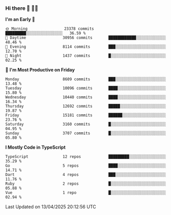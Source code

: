 ### Hi there 👋 🧑‍💻



<!--START_SECTION:waka-->
**I'm an Early 🐤** 

```text
🌞 Morning                23378 commits       █████████░░░░░░░░░░░░░░░░   36.59 % 
🌆 Daytime                30956 commits       ████████████░░░░░░░░░░░░░   48.46 % 
🌃 Evening                8114 commits        ███░░░░░░░░░░░░░░░░░░░░░░   12.70 % 
🌙 Night                  1437 commits        █░░░░░░░░░░░░░░░░░░░░░░░░   02.25 % 
```
📅 **I'm Most Productive on Friday** 

```text
Monday                   8609 commits        ███░░░░░░░░░░░░░░░░░░░░░░   13.48 % 
Tuesday                  10096 commits       ████░░░░░░░░░░░░░░░░░░░░░   15.80 % 
Wednesday                10440 commits       ████░░░░░░░░░░░░░░░░░░░░░   16.34 % 
Thursday                 12692 commits       █████░░░░░░░░░░░░░░░░░░░░   19.87 % 
Friday                   15181 commits       ██████░░░░░░░░░░░░░░░░░░░   23.76 % 
Saturday                 3160 commits        █░░░░░░░░░░░░░░░░░░░░░░░░   04.95 % 
Sunday                   3707 commits        █░░░░░░░░░░░░░░░░░░░░░░░░   05.80 % 
```


**I Mostly Code in TypeScript** 

```text
TypeScript               12 repos            █████████░░░░░░░░░░░░░░░░   35.29 % 
Go                       5 repos             ████░░░░░░░░░░░░░░░░░░░░░   14.71 % 
Dart                     4 repos             ███░░░░░░░░░░░░░░░░░░░░░░   11.76 % 
Ruby                     2 repos             █░░░░░░░░░░░░░░░░░░░░░░░░   05.88 % 
Vue                      1 repo              █░░░░░░░░░░░░░░░░░░░░░░░░   02.94 % 
```




 Last Updated on 13/04/2025 20:12:56 UTC
<!--END_SECTION:waka-->


